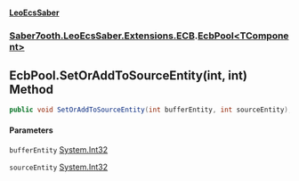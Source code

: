 #### [LeoEcsSaber](index.md 'index')
### [Saber7ooth.LeoEcsSaber.Extensions.ECB](Saber7ooth.LeoEcsSaber.Extensions.ECB.md 'Saber7ooth.LeoEcsSaber.Extensions.ECB').[EcbPool&lt;TComponent&gt;](EcbPool_TComponent_.md 'Saber7ooth.LeoEcsSaber.Extensions.ECB.EcbPool<TComponent>')

## EcbPool<TComponent>.SetOrAddToSourceEntity(int, int) Method

```csharp
public void SetOrAddToSourceEntity(int bufferEntity, int sourceEntity);
```
#### Parameters

<a name='Saber7ooth.LeoEcsSaber.Extensions.ECB.EcbPool_TComponent_.SetOrAddToSourceEntity(int,int).bufferEntity'></a>

`bufferEntity` [System.Int32](https://docs.microsoft.com/en-us/dotnet/api/System.Int32 'System.Int32')

<a name='Saber7ooth.LeoEcsSaber.Extensions.ECB.EcbPool_TComponent_.SetOrAddToSourceEntity(int,int).sourceEntity'></a>

`sourceEntity` [System.Int32](https://docs.microsoft.com/en-us/dotnet/api/System.Int32 'System.Int32')
